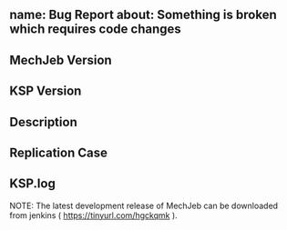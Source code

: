 name:  Bug Report
about:  Something is broken which requires code changes
---

## MechJeb Version
<!--- Which version of MechJeb are you using? -->

## KSP Version
<!--- Which KSP Version are you using? -->

## Description
<!---
Describe the issue.
Be clear about what you are doing that is causing the problem.
Zero effort bug reports will be closed with zero effort responses.
-->

## Replication Case
<!---
Screenshots and even short videos are highly encouraged (youtube, giphy/imgur, whatever)

See [How to create a Minimal, Complete, and Verifiable example](https://stackoverflow.com/help/mcve) for
information on how to create a good replication case.
-->

## KSP.log
<!--- Please include a pastebin/gist/etc url to your KSP.log -->


NOTE: The latest development release of MechJeb can be downloaded from jenkins ( https://tinyurl.com/hgckqmk ).
